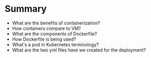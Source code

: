# Summary

* What are the benefits of containerization?
* How containers compare to VM?
* What are the components of Dockerfile?
* How Dockerfile is being used?
* What's a pod in Kubernetes terminology?
* What are the two yml files have we created for the deployment?

